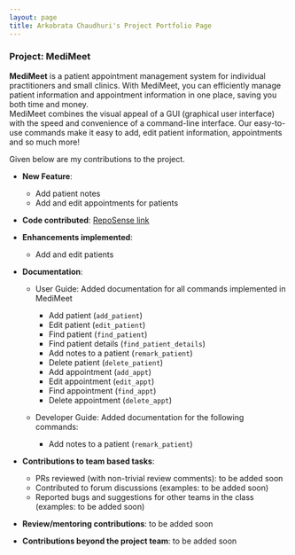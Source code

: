 ```yaml
---
layout: page
title: Arkobrata Chaudhuri's Project Portfolio Page
---
```


### Project: MediMeet

**MediMeet** is a patient appointment management system for individual practitioners and small clinics. With MediMeet, you can efficiently manage patient information and appointment information in one place, saving you both time and money. <br>
MediMeet combines the visual appeal of a GUI (graphical user interface) with the speed and convenience of a command-line interface. Our easy-to-use commands make it easy to add, edit patient information, appointments and so much more! <br>

Given below are my contributions to the project.

* **New Feature**:
  * Add patient notes
  * Add and edit appointments for patients

* **Code contributed**: [RepoSense link](https://nus-cs2103-ay2223s2.github.io/tp-dashboard/?search=redHat-arko&breakdown=true&sort=groupTitle&sortWithin=title&since=2023-02-17&timeframe=commit&mergegroup=&groupSelect=groupByRepos&checkedFileTypes=docs~functional-code~test-code~other)

* **Enhancements implemented**:
  * Add and edit patients

* **Documentation**:
    * User Guide: Added documentation for all commands implemented in MediMeet
      * Add patient (`add_patient`)
      * Edit patient (`edit_patient`)
      * Find patient (`find_patient`)
      * Find patient details (`find_patient_details`)
      * Add notes to a patient (`remark_patient`)
      * Delete patient (`delete_patient`)
      * Add appointment (`add_appt`)
      * Edit appointment (`edit_appt`)
      * Find appointment (`find_appt`)
      * Delete appointment (`delete_appt`)

    * Developer Guide: Added documentation for the following commands:
      * Add notes to a patient (`remark_patient`)

* **Contributions to team based tasks**:
    * PRs reviewed (with non-trivial review comments): to be added soon
    * Contributed to forum discussions (examples: to be added soon)
    * Reported bugs and suggestions for other teams in the class (examples: to be added soon)

* **Review/mentoring contributions**: to be added soon

* **Contributions beyond the project team**: to be added soon
